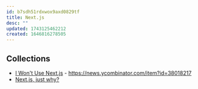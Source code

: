 ```yaml
---
id: b7sdh51rdxwox9axd0829tf
title: Next.js
desc: ""
updated: 1743125462212
created: 1646816278505
---
```


## Collections

- [I Won't Use Next.js](https://www.epicweb.dev/why-i-wont-use-nextjs) - https://news.ycombinator.com/item?id=38018217
- [Next.js, just why?](https://pilcrowonpaper.com/blog/nextjs-why/)
